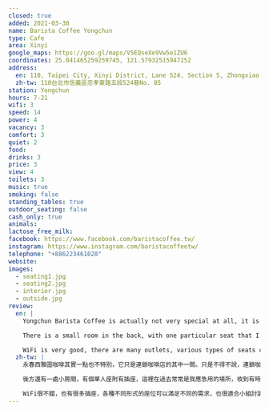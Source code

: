 ```yaml
---
closed: true
added: 2021-03-30
name: Barista Coffee Yongchun
type: Cafe
area: Xinyi
google_maps: https://goo.gl/maps/V5EQseXe9Vw5e1ZU6
coordinates: 25.041465259259745, 121.57932515947252
address:
  en: 110, Taipei City, Xinyi District, Lane 524, Section 5, Zhongxiao East Road, No. 85
  zh-tw: 110台北市信義區忠孝東路五段524巷No. 85
station: Yongchun
hours: 7-21
wifi: 3
speed: 14
power: 4
vacancy: 3
comfort: 3
quiet: 2
food: 
drinks: 3
price: 3
view: 4
toilets: 3
music: true
smoking: false
standing_tables: true
outdoor_seating: false
cash_only: true
animals: 
lactose_free_milk: 
facebook: https://www.facebook.com/baristacoffee.tw/
instagram: https://www.instagram.com/baristacoffeetw/
telephone: "+886223461028"
website: 
images:
  - seating1.jpg
  - seating2.jpg
  - interior.jpg
  - outside.jpg
review:
  en: |
    Yongchun Barista Coffee is actually not very special at all, it is just a chain coffee shop. However, I just want to say that chain coffee shops sometimes guarantee a certain level of consistency, just like Starbucks that we all like. The Barista Coffee in Yongchun is located between Houshanpi and Yongchun Station. It mainly serves nearby companies and residents, with a diverse type of clientele throughout the day.

    There is a small room in the back, with one particular seat that I like, and has power. In the past when I had some urgent work, I would choose to retreat here the whole day because you can have a meal, and it’s easy to refill on caffeine. If it’s too stuffy, the bar seats outside by the windows might be a better option.

    WiFi is very good, there are many outlets, various types of seats can meet different needs, and it is also very suitable for group discussions.
  zh-tw: |
    永春西雅圖咖啡其實一點也不特別，它只是連鎖咖啡店的其中一間。只是不得不說，連鎖咖啡店有時候也直接保證了地點、菜單有一定水準，就像我們都喜歡的星巴克。永春這家西雅圖咖啡在後山埤和永春站中間，主要是服務附近公司和居民，從早到晚有著不太一樣的生態系。

    後方還有一處小房間，有個單人座附有插座，這裡在過去常常是我應急用的場所，收到有時間壓力的急案時，我會選擇到這裡閉關，因為有供餐，待上一整天也沒問題，補充咖啡因也很容易，如果有些悶，外頭靠窗的吧檯座位是很能紓壓的空間。

    WiFi很不錯，也有很多插座，各種不同形式的座位可以滿足不同的需求，也很適合小組討論。
---
```

